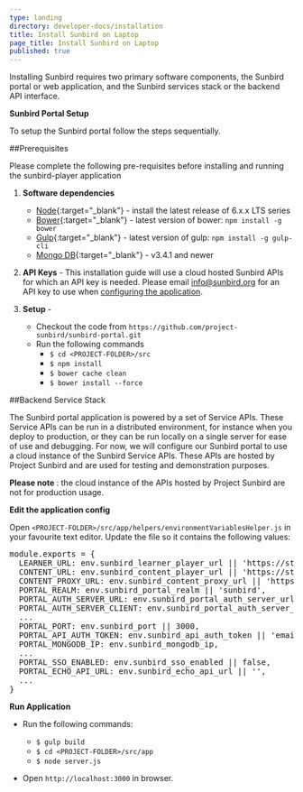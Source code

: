 ```yaml
---
type: landing
directory: developer-docs/installation
title: Install Sunbird on Laptop
page_title: Install Sunbird on Laptop
published: true
---
```


Installing Sunbird requires two primary software components, the Sunbird portal or web application, and the Sunbird services stack or the backend API interface. 

**Sunbird Portal Setup**

To setup the Sunbird portal follow the steps sequentially.

##Prerequisites

Please complete the following pre-requisites before installing and running the sunbird-player application


	
1. **Software dependencies**

	* [Node](https://nodejs.org/en/download/){:target="_blank"} - install the latest release of 6.x.x LTS series
	* [Bower](https://bower.io/#install-bower){:target="_blank"} - latest version of bower: `npm install -g bower`
	* [Gulp](https://github.com/gulpjs/gulp/blob/master/docs/getting-started.md){:target="_blank"} - latest version of gulp: `npm install -g gulp-cli`
	* [Mongo DB](https://www.mongodb.com/){:target="_blank"} - v3.4.1 and newer

2. **API Keys** - This installation guide will use a cloud hosted Sunbird APIs for which an API key is needed. Please email info@sunbird.org for an API key to use when [configuring the application](#edit-the-application-config).

3. **Setup** -
	- Checkout the code from `https://github.com/project-sunbird/sunbird-portal.git`
	- Run the following commands
		- ```$ cd <PROJECT-FOLDER>/src```
		- ```$ npm install```
		- ```$ bower cache clean```
		- ```$ bower install --force```

##Backend Service Stack

The Sunbird portal application is powered by a set of Service APIs. These Service APIs can be run in a distributed environment, for instance when you deploy to production, or they can be run locally on a single server for ease of use and debugging. For now, we will configure our Sunbird portal to use a cloud instance of the Sunbird Service APIs. These APIs are hosted by Project Sunbird and are used for testing and demonstration purposes. 

**Please note** : the cloud instance of the APIs hosted by Project Sunbird are not for production usage.

**Edit the application config**

Open `<PROJECT-FOLDER>/src/app/helpers/environmentVariablesHelper.js` in your favourite text editor. Update the file so it contains the following values:

<pre>
module.exports = {
  LEARNER_URL: env.sunbird_learner_player_url || 'https://staging.open-sunbird.org/api/',                    // 1. LEARNER_URL
  CONTENT_URL: env.sunbird_content_player_url || 'https://staging.open-sunbird.org/api/',                    // 2. CONTENT_URL
  CONTENT_PROXY_URL: env.sunbird_content_proxy_url || 'https://staging.open-sunbird.org',                    // 3. CONTENT_PROXY
  PORTAL_REALM: env.sunbird_portal_realm || 'sunbird',
  PORTAL_AUTH_SERVER_URL: env.sunbird_portal_auth_server_url || 'https://staging.open-sunbird.org/auth',     // 4. PORTAL_AUTH_SERVER_URL
  PORTAL_AUTH_SERVER_CLIENT: env.sunbird_portal_auth_server_client || "portal",
  ...
  PORTAL_PORT: env.sunbird_port || 3000,
  PORTAL_API_AUTH_TOKEN: env.sunbird_api_auth_token || 'email-info@sunbird.org-for-an-api-token',            // 5. PORTAL_API_AUTH_TOKEN
  PORTAL_MONGODB_IP: env.sunbird_mongodb_ip,
  ...
  PORTAL_SSO_ENABLED: env.sunbird_sso_enabled || false,
  PORTAL_ECHO_API_URL: env.sunbird_echo_api_url || '',                                                       // 6. PORTAL_ECHO_API_URL
  ...
}
</pre>

**Run Application**

* Run the following commands:
	- ```$ gulp build```
	- ```$ cd <PROJECT-FOLDER>/src/app```
	- ```$ node server.js```

* Open `http://localhost:3000` in browser.
